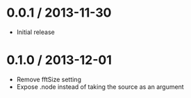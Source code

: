 0.0.1 / 2013-11-30
==================

* Initial release

0.1.0 / 2013-12-01
==================

* Remove fftSize setting
* Expose .node instead of taking the source as an argument
